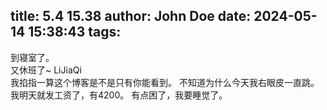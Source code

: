 title: 5.4 15.38
author: John Doe
date: 2024-05-14 15:38:43
tags:
---
到寝室了。  
又休班了~ LiJiaQi  
我掐指一算这个博客是不是只有你能看到。
不知道为什么今天我右眼皮一直跳。  
我明天就发工资了，有4200。
有点困了，我要睡觉了。